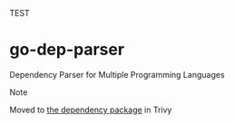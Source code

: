 TEST
# go-dep-parser
Dependency Parser for Multiple Programming Languages

> [!NOTE]  
> Moved to [the dependency package](https://github.com/aquasecurity/trivy/tree/main/pkg/dependency) in Trivy
